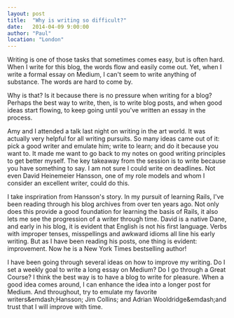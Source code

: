 ```yaml
---
layout: post
title:  "Why is writing so difficult?"
date:   2014-04-09 9:00:00
author: "Paul"
location: "London"
---
```


Writing is one of those tasks that sometimes comes easy, but is often hard. When I write for this blog, the words flow and easily come out. Yet, when I write a formal essay on Medium, I can't seem to write anything of substance. The words are hard to come by.

Why is that? Is it because there is no pressure when writing for a blog? Perhaps the best way to write, then, is to write blog posts, and when good ideas start flowing, to keep going until you've written an essay in the process. 

Amy and I attended a talk last night on writing in the art world. It was actually very helpful for all writing pursuits. So many ideas came out of it: pick a good writer and emulate him; write to learn; and do it because you want to. It made me want to go back to my notes on good writing principles to get better myself. The key takeaway from the session is to write because you have something to say. I am not sure I could write on deadlines. Not even David Heinemeier Hansson, one of my role models and whom I consider an excellent writer, could do this. 

<!--excerpt-->

I take inspriration from Hansson's story. In my pursuit of learning Rails, I've been reading through his blog archives from over ten years ago. Not only does this provide a good foundation for learning the basis of Rails, it also lets me see the progression of a writer through time. David is a native Dane, and early in his blog, it is evident that English is not his first language. Verbs with improper tenses, misspellings and awkward idioms all line his early writing. But as I have been reading his posts, one thing is evident: improvement. Now he is a New York Times bestselling author!

I have been going through several ideas on how to improve my writing. Do I set a weekly goal to write a long essay on Medium? Do I go through a Great Course? I think the best way is to  have a blog to write for pleasure. When a good idea comes around, I can enhance the idea into a longer post for Medium. And throughout, try to emulate my favorite writers&emdash;Hansson; Jim Collins; and Adrian Wooldridge&emdash;and trust that I will improve with time.